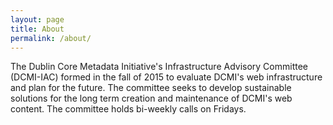 ```yaml
---
layout: page
title: About
permalink: /about/
---
```


The Dublin Core Metadata Initiative's Infrastructure Advisory Committee (DCMI-IAC) formed in the fall of 2015 to evaluate DCMI's web infrastructure and plan for the future. The committee seeks to develop sustainable solutions for the long term creation and maintenance of DCMI's web content. The committee holds bi-weekly calls on Fridays.